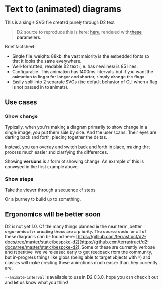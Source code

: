 # Text to (animated) diagrams

This is a single SVG file created purely through D2 text:

<div className="embedSVG" dangerouslySetInnerHTML={{__html: require('@site/static/img/generated/animated.svg2')}}></div>

> D2 source to reproduce this is here: [here](https://github.com/terrastruct/d2-docs/blob/master/static/bespoke-d2/animated.d2), rendered with [these parameters](https://github.com/terrastruct/d2-docs/blob/master/ci/render.sh#L12).


Brief factsheet:
- Single file, weights 88kb, the vast majority is the embedded fonts so that it looks the
  same everywhere.
- Well-formatted, readable D2 text (i.e. has newlines) is 85 lines.
- Configurable. This animation has 1400ms intervals, but if you want the animation to
  linger for longer and shorter, simply change the flags.
- Easily split into 2 separate SVGs (the default behavior of CLI when a flag is not passed
  in to animate).

## Use cases

### Show change

Typically, when you're making a diagram primarily to show change in a single image, you
put them side by side. And the user scans. Their eyes are darting back and forth, piecing
together the deltas.

Instead, you can overlay and switch back and forth in place, making that process much
easier and clarifying the differences.

<div className="embedSVG" dangerouslySetInnerHTML={{__html: require('@site/static/img/generated/tax.svg2')}}></div>

Showing **versions** is a form of showing change. An example of this is conveyed in the
first example above.

### Show steps

Take the viewer through a sequence of steps

<div className="embedSVG" dangerouslySetInnerHTML={{__html: require('@site/static/img/generated/johnwick.svg2')}}></div>

Or a journey to build up to something.

<div className="embedSVG" dangerouslySetInnerHTML={{__html: require('@site/static/img/generated/pizza.svg2')}}></div>

## Ergonomics will be better soon

D2 is not yet 1.0. Of the many things planned in the near term, better ergonomics for
creating these are a priority. The source code for all of these diagrams can be found
here:
[https://github.com/terrastruct/d2-docs/tree/master/static/bespoke-d2](https://github.com/terrastruct/d2-docs/tree/master/static/bespoke-d2).
Some of these are currently verbose and repetitive. We've released early to get feedback
from the community, but in-progress things like globs (being able to target objects with
`*`) and classes will make creating these animations much easier than they currently are.

`--animate-interval` is available to use in D2 0.3.0, hope you can check it out and let us
know what you think!
